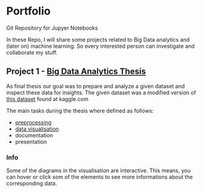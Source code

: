 # Portfolio
Git Repository for Jupyer Notebooks

In these Repo, I will share some projects related to Big Data analytics and (later on) machine learning. So every interested person can investigate and collaborate my stuff.

## Project 1 - [Big Data Analytics Thesis](/BigData/Exam)

As final thesis our goal was to prepare and analyze a given dataset and inspect these data for insights.
The given dataset was a modified version of [this dataset](https://www.kaggle.com/datasets/kiva/data-science-for-good-kiva-crowdfunding) found at kaggle.com

The main tasks during the thesis where defined as follows:
 - [preprocessing](/BigData/Exam/BDA_Abschlussprojekt_Preprocessing.md)
 - [data visualisation](https://nbviewer.org/github/RumbleBeee/Portfolio/blob/master/BigData/Exam/BDA_Abschlussprojekt_EDA.ipynb)
 - documentation
 - presentation

### Info

Some of the diagrams in the visualisation are interactive. This means, you can hover or click som of the elements to see more informations about the corresponding data.
